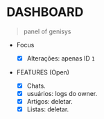# DASHBOARD

> panel of genisys

- Focus

  - [x] Alterações: apenas ID `1`

- FEATURES (Open)
  - [x] Chats.
  - [x] usuários: logs do owner.
  - [x] Artigos: deletar.
  - [x] Listas: deletar.
